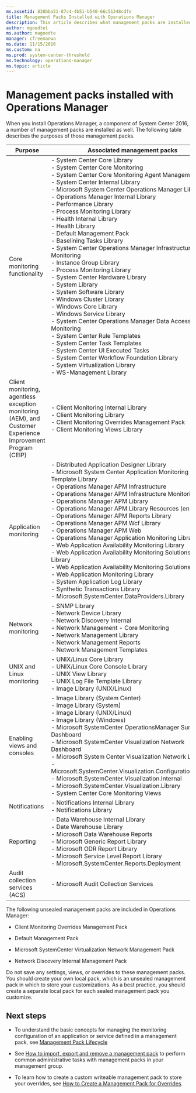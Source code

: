 ```yaml
---
ms.assetid: 838bba51-87c4-4b51-b540-66c51348cdfe
title: Management Packs Installed with Operations Manager
description: This article describes what management packs are installed with Operations Manager 2016.
author: mgoedtel
ms.author: magoedte
manager: cfreemanwa
ms.date: 11/15/2016
ms.custom: na
ms.prod: system-center-threshold
ms.technology: operations-manager
ms.topic: article
---
```


# Management packs installed with Operations Manager

When you install Operations Manager, a component of System Center 2016, a number of management packs are installed as well. The following table describes the purposes of those management packs.  
  
|Purpose|Associated management packs|  
|-----------|-------------------------------|  
|Core monitoring functionality|-   System Center Core Library<br />-   System Center Core Monitoring<br />-   System Center Core Monitoring Agent Management<br />-   System Center Internal Library<br />-   Microsoft System Center Operations Manager Library<br />-   Operations Manager Internal Library<br />-   Performance Library<br />-   Process Monitoring Library<br />-   Health Internal Library<br />-   Health Library<br />-   Default Management Pack<br />-   Baselining Tasks Library<br />-   System Center Operations Manager Infrastructure Monitoring<br />-   Instance Group Library<br />-   Process Monitoring Library<br />-   System Center Hardware Library<br />-   System Library<br />-   System Software Library<br />-   Windows Cluster Library<br />-   Windows Core Library<br />-   Windows Service Library<br />-   System Center Operations Manager Data Access Service Monitoring<br />-   System Center Rule Templates<br />-   System Center Task Templates<br />-   System Center UI Executed Tasks<br />-   System Center Workflow Foundation Library<br />-   System Virtualization Library<br />-   WS\-Management Library|  
|Client monitoring, agentless exception monitoring \(AEM\), and Customer Experience Improvement Program \(CEIP\)|-   Client Monitoring Internal Library<br />-   Client Monitoring Library<br />-   Client Monitoring Overrides Management Pack<br />-   Client Monitoring Views Library|  
|Application monitoring|-   Distributed Application Designer Library<br />-   Microsoft System Center Application Monitoring 360 Template Library<br />-   Operations Manager APM Infrastructure<br />-   Operations Manager APM Infrastructure Monitoring<br />-   Operations Manager APM Library<br />-   Operations Manager APM Library Resources \(enu\)<br />-   Operations Manager APM Reports Library<br />-   Operations Manager APM Wcf Library<br />-   Operations Manager APM Web<br />-   Operations Manager Application Monitoring Library<br />-   Web Application Availability Monitoring Library<br />-   Web Application Availability Monitoring Solutions Base Library<br />-   Web Application Availability Monitoring Solutions Library<br />-   Web Application Monitoring Library<br />-   System Application Log Library<br />-   Synthetic Transactions Library<br />-   Microsoft.SystemCenter.DataProviders.Library|  
|Network monitoring|-   SNMP Library<br />-   Network Device Library<br />-   Network Discovery Internal<br />-   Network Management - Core Monitoring<br />-   Network Management Library<br />-   Network Management Reports<br />-   Network Management Templates|  
|UNIX and Linux monitoring|-   UNIX\/Linux Core Library<br />-   UNIX\/Linux Core Console Library<br />-   UNIX View Library<br />-   UNIX Log File Template Library<br />-   Image Library \(UNIX\/Linux\)|  
|Enabling views and consoles|-   Image Library \(System Center\)<br />-   Image Library \(System\)<br />-   Image Library \(UNIX\/Linux\)<br />-   Image Library \(Windows\)<br />-   Microsoft SystemCenter OperationsManager Summary Dashboard<br />-   Microsoft SystemCenter Visualization Network Dashboard<br />-   Microsoft System Center Visualization Network Library<br />-   Microsoft.SystemCenter.Visualization.Configuration.Library<br />-   Microsoft.SystemCenter.Visualization.Internal<br />-   Microsoft.SystemCenter.Visualization.Library<br />-   System Center Core Monitoring Views|  
|Notifications|-   Notifications Internal Library<br />-   Notifications Library|  
|Reporting|-   Data Warehouse Internal Library<br />-   Date Warehouse Library<br />-   Microsoft Data Warehouse Reports<br />-   Microsoft Generic Report Library<br />-   Microsoft ODR Report Library<br />-   Microsoft Service Level Report Library<br />-   Microsoft.SystemCenter.Reports.Deployment|  
|Audit collection services \(ACS\)|-   Microsoft Audit Collection Services|  
  
The following unsealed management packs are included in Operations Manager:  
  
-   Client Monitoring Overrides Management Pack  
  
-   Default Management Pack  
  
-   Microsoft SystemCenter Virtualization Network Management Pack  
  
-   Network Discovery Internal Management Pack  
  
Do not save any settings, views, or overrides to these management packs. You should create your own local pack, which is an unsealed management pack in which to store your customizations. As a best practice, you should create a separate local pack for each sealed management pack you customize.  
  
## Next steps

- To understand the basic concepts for managing the monitoring configuration of an application or service defined in a management pack, see [Management Pack Lifecycle](~/scom/manage-mp-lifecycle.md)  

- See [How to import, export and remove a management pack](~/scom/manage-mp-import-remove-delete.md) to perform common administrative tasks with management packs in your management group.

- To learn how to create a custom writeable management pack to store your overrides, see [How to Create a Management Pack for Overrides](~/scom/manage-mp-create-unsealed-mp.md).  


  
